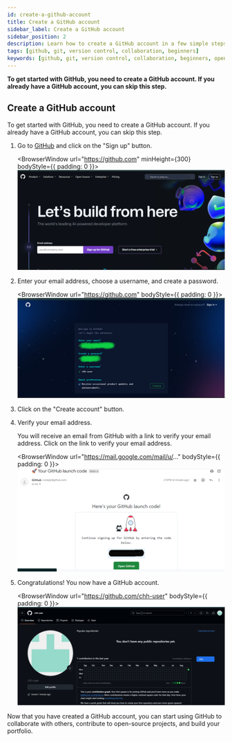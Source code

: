 ```yaml
---
id: create-a-github-account
title: Create a GitHub account
sidebar_label: Create a GitHub account
sidebar_position: 2
description: Learn how to create a GitHub account in a few simple steps. Get started with GitHub and start collaborating with others, contributing to open-source projects, and building your portfolio.
tags: [github, git, version control, collaboration, beginners]
keywords: [github, git, version control, collaboration, beginners, open source, repository, account, sign up]
---
```


**To get started with GitHub, you need to create a GitHub account. If you already have a GitHub account, you can skip this step.**

## Create a GitHub account

To get started with GitHub, you need to create a GitHub account. If you already have a GitHub account, you can skip this step.

1. Go to [GitHub](https://github.com/) and click on the "Sign up" button.

    <BrowserWindow url="https://github.com" minHeight={300} bodyStyle={{ padding: 0 }}>
      ![GitHub Sign Up](img-1.png)
    </BrowserWindow>

2. Enter your email address, choose a username, and create a password.

    <BrowserWindow url="https://github.com" bodyStyle={{ padding: 0 }}>
      ![Create Account](img-2.png)
    </BrowserWindow>

3. Click on the "Create account" button.
4. Verify your email address.

    You will receive an email from GitHub with a link to verify your email address. Click on the link to verify your email address.

    <BrowserWindow url="https://mail.google.com/mail/u/..." bodyStyle={{ padding: 0 }}>
      ![Verify Email](img-3.png)
    </BrowserWindow>

5. Congratulations! You now have a GitHub account.
   
   <BrowserWindow url="https://github.com/chh-user" bodyStyle={{ padding: 0 }}>
      ![GitHub account](img-4.png)
    </BrowserWindow>

Now that you have created a GitHub account, you can start using GitHub to collaborate with others, contribute to open-source projects, and build your portfolio.